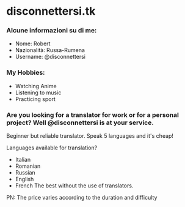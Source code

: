 # disconnettersi.tk
### Alcune informazioni su di me:
- Nome: Robert
- Nazionalità: Russa-Rumena
- Username: @disconnettersi

### My Hobbies:
- Watching Anime
- Listening to music
- Practicing sport

### Are you looking for a translator for work or for a personal project? Well @disconnettersi is at your service.
Beginner but reliable translator. Speak 5 languages and it's cheap!

Languages available for translation?
- Italian
- Romanian
- Russian
- English
- French 
The best without the use of translators.

PN: The price varies according to the duration and difficulty
